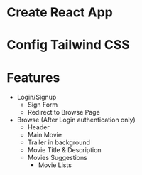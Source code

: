 # Create React App

# Config Tailwind CSS

# Features

- Login/Signup
  - Sign Form
  - Redirect to Browse Page
- Browse (After Login authentication only)
  - Header
  - Main Movie
  - Trailer in background
  - Movie Title & Description
  - Movies Suggestions
    - Movie Lists
